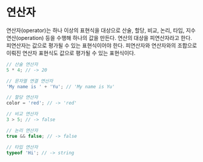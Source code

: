 # 연산자

연산자(operator)는 하나 이상의 표현식을 대상으로 산술, 할당, 비교, 논리, 타입, 지수 연산(operation) 등을 수행해 하나의 값을 만든다. 연산의 대상을 피연산자라고 한다. 피연산자는 값으로 평가될 수 있는 표현식이어야 한다. 피연산자와 연산자와의 조합으로 이뤄진 연산자 표현식도 값으로 평가될 수 있는 표현식이다.

```jsx
// 산술 연산자
5 * 4; // -> 20

// 문자열 연결 연산자
'My name is ' + 'Yu'; // 'My name is Yu'

// 할당 연산자
color = 'red'; // -> 'red'

// 비교 연산자
3 > 5; // -> false

// 논리 연산자
true && false; // -> false

// 타입 연산자
typeof 'Hi'; // -> string
```
